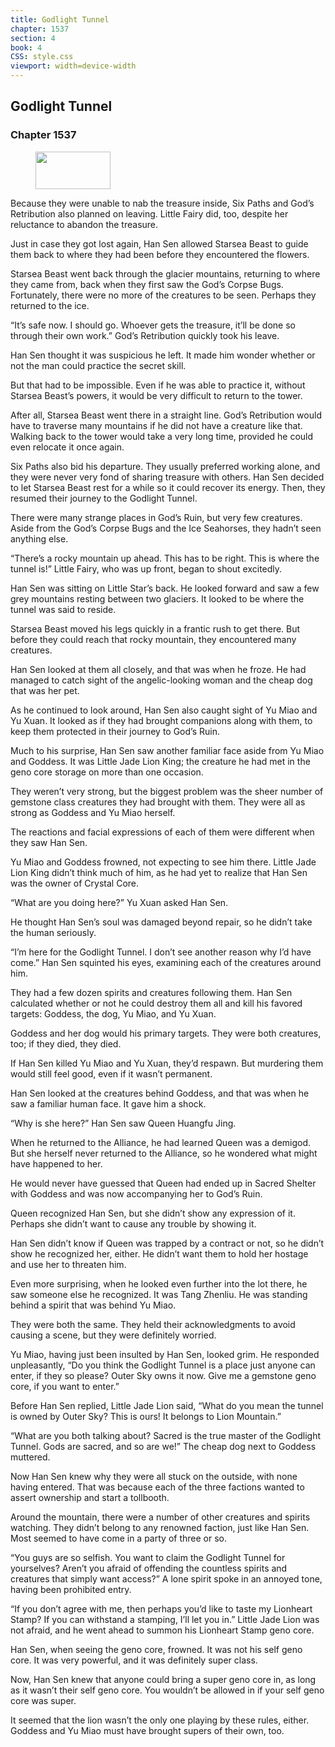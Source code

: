 ```yaml
---
title: Godlight Tunnel
chapter: 1537
section: 4
book: 4
CSS: style.css
viewport: width=device-width
---
```


## Godlight Tunnel

### Chapter 1537

<figure>
	<img src="../Images/gem.gif" alt="" id="gem" width="120" height="60" />
</figure>

Because they were unable to nab the treasure inside, Six Paths and God’s Retribution also planned on leaving. Little Fairy did, too, despite her reluctance to abandon the treasure.

Just in case they got lost again, Han Sen allowed Starsea Beast to guide them back to where they had been before they encountered the flowers.

Starsea Beast went back through the glacier mountains, returning to where they came from, back when they first saw the God’s Corpse Bugs. Fortunately, there were no more of the creatures to be seen. Perhaps they returned to the ice.

“It’s safe now. I should go. Whoever gets the treasure, it’ll be done so through their own work.” God’s Retribution quickly took his leave.

Han Sen thought it was suspicious he left. It made him wonder whether or not the man could practice the secret skill.

But that had to be impossible. Even if he was able to practice it, without Starsea Beast’s powers, it would be very difficult to return to the tower.

After all, Starsea Beast went there in a straight line. God’s Retribution would have to traverse many mountains if he did not have a creature like that. Walking back to the tower would take a very long time, provided he could even relocate it once again.

Six Paths also bid his departure. They usually preferred working alone, and they were never very fond of sharing treasure with others. Han Sen decided to let Starsea Beast rest for a while so it could recover its energy. Then, they resumed their journey to the Godlight Tunnel.

There were many strange places in God’s Ruin, but very few creatures. Aside from the God’s Corpse Bugs and the Ice Seahorses, they hadn’t seen anything else.

“There’s a rocky mountain up ahead. This has to be right. This is where the tunnel is!” Little Fairy, who was up front, began to shout excitedly.

Han Sen was sitting on Little Star’s back. He looked forward and saw a few grey mountains resting between two glaciers. It looked to be where the tunnel was said to reside.

Starsea Beast moved his legs quickly in a frantic rush to get there. But before they could reach that rocky mountain, they encountered many creatures.

Han Sen looked at them all closely, and that was when he froze. He had managed to catch sight of the angelic-looking woman and the cheap dog that was her pet.

As he continued to look around, Han Sen also caught sight of Yu Miao and Yu Xuan. It looked as if they had brought companions along with them, to keep them protected in their journey to God’s Ruin.

Much to his surprise, Han Sen saw another familiar face aside from Yu Miao and Goddess. It was Little Jade Lion King; the creature he had met in the geno core storage on more than one occasion.

They weren’t very strong, but the biggest problem was the sheer number of gemstone class creatures they had brought with them. They were all as strong as Goddess and Yu Miao herself.

The reactions and facial expressions of each of them were different when they saw Han Sen.

Yu Miao and Goddess frowned, not expecting to see him there. Little Jade Lion King didn’t think much of him, as he had yet to realize that Han Sen was the owner of Crystal Core.

“What are you doing here?” Yu Xuan asked Han Sen.

He thought Han Sen’s soul was damaged beyond repair, so he didn’t take the human seriously.

“I’m here for the Godlight Tunnel. I don’t see another reason why I’d have come.” Han Sen squinted his eyes, examining each of the creatures around him.

They had a few dozen spirits and creatures following them. Han Sen calculated whether or not he could destroy them all and kill his favored targets: Goddess, the dog, Yu Miao, and Yu Xuan.

Goddess and her dog would his primary targets. They were both creatures, too; if they died, they died.

If Han Sen killed Yu Miao and Yu Xuan, they’d respawn. But murdering them would still feel good, even if it wasn’t permanent.

Han Sen looked at the creatures behind Goddess, and that was when he saw a familiar human face. It gave him a shock.

“Why is she here?” Han Sen saw Queen Huangfu Jing.

When he returned to the Alliance, he had learned Queen was a demigod. But she herself never returned to the Alliance, so he wondered what might have happened to her.

He would never have guessed that Queen had ended up in Sacred Shelter with Goddess and was now accompanying her to God’s Ruin.

Queen recognized Han Sen, but she didn’t show any expression of it. Perhaps she didn’t want to cause any trouble by showing it.

Han Sen didn’t know if Queen was trapped by a contract or not, so he didn’t show he recognized her, either. He didn’t want them to hold her hostage and use her to threaten him.

Even more surprising, when he looked even further into the lot there, he saw someone else he recognized. It was Tang Zhenliu. He was standing behind a spirit that was behind Yu Miao.

They were both the same. They held their acknowledgments to avoid causing a scene, but they were definitely worried.

Yu Miao, having just been insulted by Han Sen, looked grim. He responded unpleasantly, “Do you think the Godlight Tunnel is a place just anyone can enter, if they so please? Outer Sky owns it now. Give me a gemstone geno core, if you want to enter.”

Before Han Sen replied, Little Jade Lion said, “What do you mean the tunnel is owned by Outer Sky? This is ours! It belongs to Lion Mountain.”

“What are you both talking about? Sacred is the true master of the Godlight Tunnel. Gods are sacred, and so are we!” The cheap dog next to Goddess muttered.

Now Han Sen knew why they were all stuck on the outside, with none having entered. That was because each of the three factions wanted to assert ownership and start a tollbooth.

Around the mountain, there were a number of other creatures and spirits watching. They didn’t belong to any renowned faction, just like Han Sen. Most seemed to have come in a party of three or so.

“You guys are so selfish. You want to claim the Godlight Tunnel for yourselves? Aren’t you afraid of offending the countless spirits and creatures that simply want access?” A lone spirit spoke in an annoyed tone, having been prohibited entry.

“If you don’t agree with me, then perhaps you’d like to taste my Lionheart Stamp? If you can withstand a stamping, I’ll let you in.” Little Jade Lion was not afraid, and he went ahead to summon his Lionheart Stamp geno core.

Han Sen, when seeing the geno core, frowned. It was not his self geno core. It was very powerful, and it was definitely super class.

Now, Han Sen knew that anyone could bring a super geno core in, as long as it wasn’t their self geno core. You wouldn’t be allowed in if your self geno core was super.

It seemed that the lion wasn’t the only one playing by these rules, either. Goddess and Yu Miao must have brought supers of their own, too.